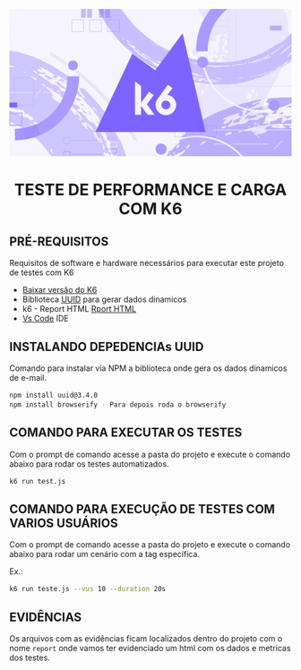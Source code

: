 
<p align="center">
  <img src="./imagem/k6photo.png" alt="Alt Text">
</p>
<div align="center">

  <h1>TESTE DE PERFORMANCE E CARGA COM K6</h1>
</div>

## PRÉ-REQUISITOS
Requisitos de software e hardware necessários para executar este projeto de testes com K6


* [Baixar versão do K6](https://k6.io/docs/get-started/installation/ "k6")
* Biblioteca [UUID](https://grafana.com/docs/k6/latest/examples/generating-uuids/ "gerar dados ") para gerar dados dinamicos 
* k6 - Report HTML [Rport HTML](https://github.com/benc-uk/k6-reporter "gerar dados ")  
* [Vs Code](https://code.visualstudio.com/download) IDE

## INSTALANDO DEPEDENCIAs UUID

Comando para instalar via NPM a biblioteca onde gera os dados dinamicos de e-mail.

```sh default
npm install uuid@3.4.0
npm install browserify - Para depois roda o browserify
```


## COMANDO PARA EXECUTAR OS TESTES

Com o prompt de comando acesse a pasta do projeto e execute o comando abaixo para rodar os testes automatizados.

```sh default
k6 run test.js
```

## COMANDO PARA EXECUÇÃO DE TESTES COM VARIOS USUÁRIOS

Com o prompt de comando acesse a pasta do projeto e execute o comando abaixo para rodar um cenário com a tag específica.

Ex.:
```sh default
k6 run teste.js --vus 10 --duration 20s
```

## EVIDÊNCIAS
Os arquivos com as evidências ficam localizados dentro do projeto com o nome `report` onde vamos ter evidenciado um html com os dados e metricas dos testes.
